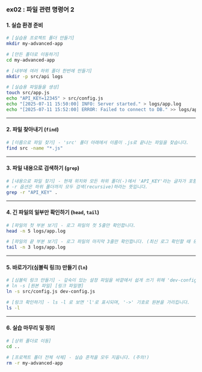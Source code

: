 ### ex02 : 파일 관련 명령어 2

#### 1\. 실습 환경 준비

```bash
# [실습용 프로젝트 폴더 만들기]
mkdir my-advanced-app

# [만든 폴더로 이동하기]
cd my-advanced-app

# [내부에 여러 하위 폴더 한번에 만들기]
mkdir -p src/api logs

# [실습용 파일들을 생성]
touch src/app.js
echo "API_KEY=12345" > src/config.js
echo "[2025-07-11 15:50:00] INFO: Server started." > logs/app.log
echo "[2025-07-11 15:52:00] ERROR: Failed to connect to DB." >> logs/app.log
```

-----

#### 2\. 파일 찾아내기 (`find`)

```bash
# [이름으로 파일 찾기] - 'src' 폴더 아래에서 이름이 .js로 끝나는 파일을 찾습니다.
find src -name "*.js"
```

-----

#### 3\. 파일 내용으로 검색하기 (`grep`)

```bash
# [내용으로 파일 찾기] - 현재 위치와 모든 하위 폴더(-)에서 'API_KEY'라는 글자가 포함된 파일을 찾습니다.
# -r 옵션은 하위 폴더까지 모두 검색(recursive)하라는 뜻입니다.
grep -r "API_KEY" .
```

-----

#### 4\. 긴 파일의 일부만 확인하기 (`head`, `tail`)

```bash
# [파일의 첫 부분 보기] - 로그 파일의 첫 5줄만 확인합니다.
head -n 5 logs/app.log

# [파일의 끝 부분 보기] - 로그 파일의 마지막 3줄만 확인합니다. (최신 로그 확인할 때 유용)
tail -n 3 logs/app.log
```

-----

#### 5\. 바로가기(심볼릭 링크) 만들기 (`ln`)

```bash
# [심볼릭 링크 만들기] - 깊숙이 있는 설정 파일을 바깥에서 쉽게 쓰기 위해 'dev-config.js'라는 바로가기를 만듭니다.
# ln -s [원본 파일] [링크 파일명]
ln -s src/config.js dev-config.js

# [링크 확인하기] - ls -l 로 보면 'l'로 표시되며, '->' 기호로 원본을 가리킵니다.
ls -l
```

-----

#### 6\. 실습 마무리 및 정리

```bash
# [상위 폴더로 이동]
cd ..

# [프로젝트 폴더 전체 삭제] - 실습 흔적을 모두 지웁니다. (주의!)
rm -r my-advanced-app
```